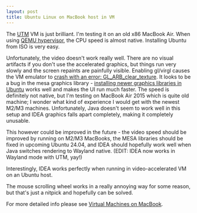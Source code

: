 ```yaml
---
layout: post
title: Ubuntu Linux on MacBook host in VM
---
```


The [UTM](https://mac.getutm.app/) VM is just brilliant. I'm testing it on an old x86 MacBook Air.
When using [QEMU hypervisor](https://docs.getutm.app/settings-qemu/qemu/),
the CPU speed is almost native. Installing Ubuntu from ISO is very easy.

Unfortunately, the video doesn't work really well. There are no visual
artifacts if you don't use the accelerated graphics, but things run very slowly
and the screen repaints are painfully visible.
Enabling gl/virgl causes the VM emulator to
[crash with an error: GL_ARB_clear_texture](https://github.com/utmapp/UTM/issues/5749).
It looks to be a bug in the mesa graphics library - [installing newer graphics libraries in Ubuntu](https://github.com/utmapp/UTM/issues/5749#issuecomment-1762636720)
works well and makes the UI run much faster.
The speed is definitely not native, but I'm testing on MacBook Air 2015 which is
quite old machine; I wonder what kind of experience I would get with the newest M2/M3 machines.
Unfortunately, Java doesn't seem to work well in this setup and IDEA graphics falls apart
completely, making it completely unusable.

This however could be improved in the future - the video speed should be improved by
running on M2/M3 MacBooks, the MESA libraries should be fixed in upcoming Ubuntu 24.04,
and IDEA should hopefully work well when Java switches rendering to Wayland native. (EDIT: IDEA now works in Wayland mode with UTM, yay!)

Interestingly, IDEA works perfectly when running in video-accelerated VM on an Ubuntu host.

The mouse scrolling wheel works in a really annoying way for some reason, but that's
just a nitpick and hopefully can be solved.

For more detailed info please see [Virtual Machines on MacBook](../virtual-machines-macbook/).
